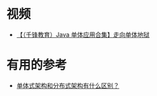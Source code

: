 






# 视频

* [【（千锋教育）Java 单体应用合集】走向单体地狱](https://www.bilibili.com/video/av29299488/?spm_id_from=333.788.videocard.18)


# 有用的参考

* [单体式架构和分布式架构有什么区别？](https://blog.csdn.net/weixin_45393094/article/details/104632343?depth_1-utm_source=distribute.pc_relevant.none-task&utm_source=distribute.pc_relevant.none-task)
